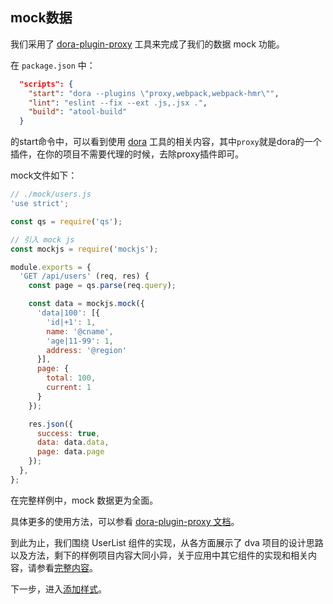 ## mock数据

我们采用了 [dora-plugin-proxy](https://github.com/dora-js/dora-plugin-proxy) 工具来完成了我们的数据 mock 功能。

在 `package.json` 中：

```json
  "scripts": {
    "start": "dora --plugins \"proxy,webpack,webpack-hmr\"",
    "lint": "eslint --fix --ext .js,.jsx .",
    "build": "atool-build"
  }
```

的start命令中，可以看到使用 [dora](https://github.com/dora-js/dora) 工具的相关内容，其中`proxy`就是dora的一个插件，在你的项目不需要代理的时候，去除proxy插件即可。

mock文件如下：

```js
// ./mock/users.js
'use strict';

const qs = require('qs');

// 引入 mock js
const mockjs = require('mockjs');

module.exports = {
  'GET /api/users' (req, res) {
    const page = qs.parse(req.query);

    const data = mockjs.mock({
      'data|100': [{
        'id|+1': 1,
        name: '@cname',
        'age|11-99': 1,
        address: '@region'
      }],
      page: {
        total: 100,
        current: 1
      }
    });

    res.json({
      success: true,
      data: data.data,
      page: data.page
    });
  },
};
```

在完整样例中，mock 数据更为全面。

具体更多的使用方法，可以参看 [dora-plugin-proxy 文档](https://github.com/dora-js/dora-plugin-proxy)。

到此为止，我们围绕 UserList 组件的实现，从各方面展示了 dva 项目的设计思路以及方法，剩下的样例项目内容大同小异，关于应用中其它组件的实现和相关内容，请参看[完整内容](https://github.com/dvajs/dva/tree/master/examples/user-dashboard)。

下一步，进入[添加样式](./10-添加样式.md)。
